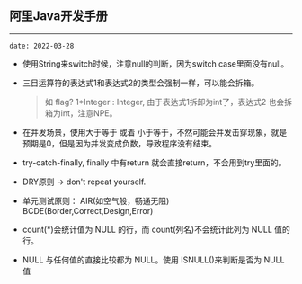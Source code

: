 ## 阿里Java开发手册

---
`date: 2022-03-28`

- 使用String来switch时候，注意null的判断，因为switch case里面没有null。

- 三目运算符的表达式1和表达式2的类型会强制一样，可以能会拆箱。
   > 如 flag? 1*Integer : Integer, 由于表达式1拆卸为int了，表达式2 也会拆箱为int，注意NPE。

- 在并发场景，使用大于等于 或着 小于等于，不然可能会并发击穿现象，就是预期是0，但是因为并发变成负数，导致程序没有结束。

- try-catch-finally, finally 中有return 就会直接return，不会用到try里面的。

- DRY原则 -> don't repeat yourself.

- 单元测试原则： AIR(如空气般，畅通无阻) BCDE(Border,Correct,Design,Error)

- count(*)会统计值为 NULL 的行，而 count(列名)不会统计此列为 NULL 值的行。

- NULL 与任何值的直接比较都为 NULL。使用 ISNULL()来判断是否为 NULL 值